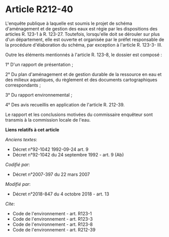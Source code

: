 # Article R212-40

L'enquête publique à laquelle est soumis le projet de schéma d'aménagement et de gestion des eaux est régie par les
dispositions des articles R. 123-1 à R. 123-27. Toutefois, lorsqu'elle doit se dérouler sur plus d'un département, elle est
ouverte et organisée par le préfet responsable de la procédure d'élaboration du schéma, par exception à l'article R. 123-3-
III. 

Outre les éléments mentionnés à l'article R. 123-8, le dossier est composé : 

1° D'un rapport de présentation ; 

2° Du plan d'aménagement et de gestion durable de la ressource en eau et des milieux aquatiques, du règlement et des
documents cartographiques correspondants ; 

3° Du rapport environnemental ; 

4° Des avis recueillis en application de l'article R. 212-39. 

Le rapport et les conclusions motivées du commissaire enquêteur sont transmis à la commission locale de l'eau.

**Liens relatifs à cet article**

_Anciens textes_:

  - Décret n°92-1042 1992-09-24 art. 9
  - Décret n°92-1042 du 24 septembre 1992 - art. 9 (Ab)

_Codifié par_:

  - Décret n°2007-397 du 22 mars 2007

_Modifié par_:

  - Décret n°2018-847 du 4 octobre 2018 - art. 13

_Cite_:

  - Code de l'environnement - art. R123-1
  - Code de l'environnement - art. R123-3
  - Code de l'environnement - art. R123-8
  - Code de l'environnement - art. R212-39
